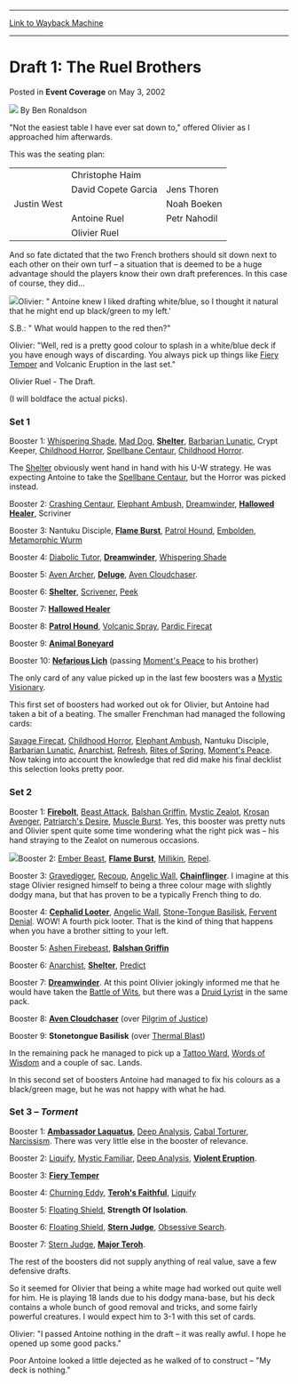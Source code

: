 
---
[Link to Wayback Machine](https://web.archive.org/web/20211020180905/https://magic.wizards.com/en/articles/archive/event-coverage/draft-1-ruel-brothers-2002-05-03)

[_metadata_:author]:- "Ben Ronaldson"
[_metadata_:description]:- "`Not the easiest table I have ever sat down to,` offered Olivier as I approached him afterwards. This was the seating plan: Christophe Haim  David Copete Garcia Jens Thoren Justin West Noah Boeken Antoine Ruel Petr Nahodil  Olivier Ruel And so fate dictated that the two French brothers should sit down next to each other on their own turf – a situation that is deemed to be a"
[_metadata_:generator]:- "Drupal 7 (http://drupal.org)"
[_metadata_:node]:- "798621"
[_metadata_:publish_date]:- "2002-05-03"
[_metadata_:source]:- "div-main-content"
[_metadata_:title]:- "Draft 1: The Ruel Brothers"
[_metadata_:wayback_capture_timestamp]:- "2021-10-20 18:09:05"
[_metadata_:wayback_raw_url]:- "https://web.archive.org/web/20211020180905id_/https://magic.wizards.com/en/articles/archive/event-coverage/draft-1-ruel-brothers-2002-05-03"
[_metadata_:wayback_url]:- "https://magic.wizards.com/en/articles/archive/event-coverage/draft-1-ruel-brothers-2002-05-03"
---


Draft 1: The Ruel Brothers
==========================



 Posted in **Event Coverage**
 on May 3, 2002 






![](https://media.magic.wizards.com/styles/auth_small/public/generic-avatar-150_157.png)
By Ben Ronaldson












"Not the easiest table I have ever sat down to," offered Olivier as I approached him afterwards.


This was the seating plan:




|  |  |  |
| --- | --- | --- |
|  | Christophe Haim |  |
|  | David Copete Garcia | Jens Thoren |  |
| Justin West |  | Noah Boeken |
|  | Antoine Ruel | Petr Nahodil |  |
|  | Olivier Ruel |  |

And so fate dictated that the two French brothers should sit down next to each other on their own turf – a situation that is deemed to be a huge advantage should the players know their own draft preferences. In this case of course, they did...


![](https://media.magic.wizards.com/image_legacy_migration/sideboard/images/ptnice02/a983.jpg)Olivier: " Antoine knew I liked drafting white/blue, so I thought it natural that he might end up black/green to my left.'


S.B.: " What would happen to the red then?"


Olivier: "Well, red is a pretty good colour to splash in a white/blue deck if you have enough ways of discarding. You always pick up things like [Fiery Temper](https://gatherer.wizards.com/Pages/Card/Details.aspx?name=Fiery+Temper) and Volcanic Eruption in the last set."


Olivier Ruel - The Draft.


(I will boldface the actual picks).


### Set 1


Booster 1: [Whispering Shade](https://gatherer.wizards.com/Pages/Card/Details.aspx?name=Whispering+Shade), [Mad Dog](https://gatherer.wizards.com/Pages/Card/Details.aspx?name=Mad+Dog), **[Shelter](https://gatherer.wizards.com/Pages/Card/Details.aspx?name=Shelter)**, [Barbarian Lunatic](https://gatherer.wizards.com/Pages/Card/Details.aspx?name=Barbarian+Lunatic), Crypt Keeper, [Childhood Horror](https://gatherer.wizards.com/Pages/Card/Details.aspx?name=Childhood+Horror), [Spellbane Centaur](https://gatherer.wizards.com/Pages/Card/Details.aspx?name=Spellbane+Centaur), [Childhood Horror](https://gatherer.wizards.com/Pages/Card/Details.aspx?name=Childhood+Horror).


The [Shelter](https://gatherer.wizards.com/Pages/Card/Details.aspx?name=Shelter) obviously went hand in hand with his U-W strategy. He was expecting Antoine to take the [Spellbane Centaur](https://gatherer.wizards.com/Pages/Card/Details.aspx?name=Spellbane+Centaur), but the Horror was picked instead.


Booster 2: [Crashing Centaur](https://gatherer.wizards.com/Pages/Card/Details.aspx?name=Crashing+Centaur), [Elephant Ambush](https://gatherer.wizards.com/Pages/Card/Details.aspx?name=Elephant+Ambush), [Dreamwinder](https://gatherer.wizards.com/Pages/Card/Details.aspx?name=Dreamwinder), **[Hallowed Healer](https://gatherer.wizards.com/Pages/Card/Details.aspx?name=Hallowed+Healer)**, Scriviner


Booster 3: Nantuku Disciple, **[Flame Burst](https://gatherer.wizards.com/Pages/Card/Details.aspx?name=Flame+Burst)**, [Patrol Hound](https://gatherer.wizards.com/Pages/Card/Details.aspx?name=Patrol+Hound), [Embolden](https://gatherer.wizards.com/Pages/Card/Details.aspx?name=Embolden), [Metamorphic Wurm](https://gatherer.wizards.com/Pages/Card/Details.aspx?name=Metamorphic+Wurm)


Booster 4: [Diabolic Tutor](https://gatherer.wizards.com/Pages/Card/Details.aspx?name=Diabolic+Tutor), **[Dreamwinder](https://gatherer.wizards.com/Pages/Card/Details.aspx?name=Dreamwinder)**, [Whispering Shade](https://gatherer.wizards.com/Pages/Card/Details.aspx?name=Whispering+Shade)


Booster 5: [Aven Archer](https://gatherer.wizards.com/Pages/Card/Details.aspx?name=Aven+Archer), **[Deluge](https://gatherer.wizards.com/Pages/Card/Details.aspx?name=Deluge)**, [Aven Cloudchaser](https://gatherer.wizards.com/Pages/Card/Details.aspx?name=Aven+Cloudchaser).


Booster 6: **[Shelter](https://gatherer.wizards.com/Pages/Card/Details.aspx?name=Shelter)**, [Scrivener](https://gatherer.wizards.com/Pages/Card/Details.aspx?name=Scrivener), [Peek](https://gatherer.wizards.com/Pages/Card/Details.aspx?name=Peek)


Booster 7: **[Hallowed Healer](https://gatherer.wizards.com/Pages/Card/Details.aspx?name=Hallowed+Healer)**


Booster 8: **[Patrol Hound](https://gatherer.wizards.com/Pages/Card/Details.aspx?name=Patrol+Hound)**, [Volcanic Spray](https://gatherer.wizards.com/Pages/Card/Details.aspx?name=Volcanic+Spray), [Pardic Firecat](https://gatherer.wizards.com/Pages/Card/Details.aspx?name=Pardic+Firecat)


Booster 9: **[Animal Boneyard](https://gatherer.wizards.com/Pages/Card/Details.aspx?name=Animal+Boneyard)**


Booster 10: **[Nefarious Lich](https://gatherer.wizards.com/Pages/Card/Details.aspx?name=Nefarious+Lich)** (passing [Moment's Peace](https://gatherer.wizards.com/Pages/Card/Details.aspx?name=Moment%27s+Peace) to his brother)


The only card of any value picked up in the last few boosters was a [Mystic Visionary](https://gatherer.wizards.com/Pages/Card/Details.aspx?name=Mystic+Visionary).


This first set of boosters had worked out ok for Olivier, but Antoine had taken a bit of a beating. The smaller Frenchman had managed the following cards:


[Savage Firecat](https://gatherer.wizards.com/Pages/Card/Details.aspx?name=Savage+Firecat), [Childhood Horror](https://gatherer.wizards.com/Pages/Card/Details.aspx?name=Childhood+Horror), [Elephant Ambush](https://gatherer.wizards.com/Pages/Card/Details.aspx?name=Elephant+Ambush), Nantuku Disciple, [Barbarian Lunatic](https://gatherer.wizards.com/Pages/Card/Details.aspx?name=Barbarian+Lunatic), [Anarchist](https://gatherer.wizards.com/Pages/Card/Details.aspx?name=Anarchist), [Refresh](https://gatherer.wizards.com/Pages/Card/Details.aspx?name=Refresh), [Rites of Spring](https://gatherer.wizards.com/Pages/Card/Details.aspx?name=Rites+of+Spring), [Moment's Peace](https://gatherer.wizards.com/Pages/Card/Details.aspx?name=Moment%27s+Peace). Now taking into account the knowledge that red did make his final decklist this selection looks pretty poor.


### Set 2


Booster 1: **[Firebolt](https://gatherer.wizards.com/Pages/Card/Details.aspx?name=Firebolt)**, [Beast Attack](https://gatherer.wizards.com/Pages/Card/Details.aspx?name=Beast+Attack), [Balshan Griffin](https://gatherer.wizards.com/Pages/Card/Details.aspx?name=Balshan+Griffin), [Mystic Zealot](https://gatherer.wizards.com/Pages/Card/Details.aspx?name=Mystic+Zealot), [Krosan Avenger](https://gatherer.wizards.com/Pages/Card/Details.aspx?name=Krosan+Avenger), [Patriarch's Desire](https://gatherer.wizards.com/Pages/Card/Details.aspx?name=Patriarch%27s+Desire), [Muscle Burst](https://gatherer.wizards.com/Pages/Card/Details.aspx?name=Muscle+Burst). Yes, this booster was pretty nuts and Olivier spent quite some time wondering what the right pick was – his hand straying to the Zealot on numerous occasions.


![](https://media.magic.wizards.com/image_legacy_migration/sideboard/images/ptnice02/a985.jpg)Booster 2: [Ember Beast](https://gatherer.wizards.com/Pages/Card/Details.aspx?name=Ember+Beast), **[Flame Burst](https://gatherer.wizards.com/Pages/Card/Details.aspx?name=Flame+Burst)**, [Millikin](https://gatherer.wizards.com/Pages/Card/Details.aspx?name=Millikin), [Repel](https://gatherer.wizards.com/Pages/Card/Details.aspx?name=Repel).


Booster 3: [Gravedigger](https://gatherer.wizards.com/Pages/Card/Details.aspx?name=Gravedigger), [Recoup](https://gatherer.wizards.com/Pages/Card/Details.aspx?name=Recoup), [Angelic Wall](https://gatherer.wizards.com/Pages/Card/Details.aspx?name=Angelic+Wall), **[Chainflinger](https://gatherer.wizards.com/Pages/Card/Details.aspx?name=Chainflinger)**. I imagine at this stage Olivier resigned himself to being a three colour mage with slightly dodgy mana, but that has proven to be a typically French thing to do.


Booster 4: **[Cephalid Looter](https://gatherer.wizards.com/Pages/Card/Details.aspx?name=Cephalid+Looter)**, [Angelic Wall](https://gatherer.wizards.com/Pages/Card/Details.aspx?name=Angelic+Wall), [Stone-Tongue Basilisk](https://gatherer.wizards.com/Pages/Card/Details.aspx?name=Stone-Tongue+Basilisk), [Fervent Denial](https://gatherer.wizards.com/Pages/Card/Details.aspx?name=Fervent+Denial). WOW! A fourth pick looter. That is the kind of thing that happens when you have a brother sitting to your left.


Booster 5: [Ashen Firebeast](https://gatherer.wizards.com/Pages/Card/Details.aspx?name=Ashen+Firebeast), **[Balshan Griffin](https://gatherer.wizards.com/Pages/Card/Details.aspx?name=Balshan+Griffin)**


Booster 6: [Anarchist](https://gatherer.wizards.com/Pages/Card/Details.aspx?name=Anarchist), **[Shelter](https://gatherer.wizards.com/Pages/Card/Details.aspx?name=Shelter)**, [Predict](https://gatherer.wizards.com/Pages/Card/Details.aspx?name=Predict)


Booster 7: **[Dreamwinder](https://gatherer.wizards.com/Pages/Card/Details.aspx?name=Dreamwinder)**. At this point Olivier jokingly informed me that he would have taken the [Battle of Wits](https://gatherer.wizards.com/Pages/Card/Details.aspx?name=Battle+of+Wits), but there was a [Druid Lyrist](https://gatherer.wizards.com/Pages/Card/Details.aspx?name=Druid+Lyrist) in the same pack.


Booster 8: **[Aven Cloudchaser](https://gatherer.wizards.com/Pages/Card/Details.aspx?name=Aven+Cloudchaser)** (over [Pilgrim of Justice](https://gatherer.wizards.com/Pages/Card/Details.aspx?name=Pilgrim+of+Justice))


Booster 9: **Stonetongue Basilisk** (over [Thermal Blast](https://gatherer.wizards.com/Pages/Card/Details.aspx?name=Thermal+Blast))


In the remaining pack he managed to pick up a [Tattoo Ward](https://gatherer.wizards.com/Pages/Card/Details.aspx?name=Tattoo+Ward), [Words of Wisdom](https://gatherer.wizards.com/Pages/Card/Details.aspx?name=Words+of+Wisdom) and a couple of sac. Lands.


In this second set of boosters Antoine had managed to fix his colours as a black/green mage, but he was not happy with what he had.


### Set 3 – *Torment*


Booster 1: **[Ambassador Laquatus](https://gatherer.wizards.com/Pages/Card/Details.aspx?name=Ambassador+Laquatus)**, [Deep Analysis](https://gatherer.wizards.com/Pages/Card/Details.aspx?name=Deep+Analysis), [Cabal Torturer](https://gatherer.wizards.com/Pages/Card/Details.aspx?name=Cabal+Torturer), [Narcissism](https://gatherer.wizards.com/Pages/Card/Details.aspx?name=Narcissism). There was very little else in the booster of relevance.


Booster 2: [Liquify](https://gatherer.wizards.com/Pages/Card/Details.aspx?name=Liquify), [Mystic Familiar](https://gatherer.wizards.com/Pages/Card/Details.aspx?name=Mystic+Familiar), [Deep Analysis](https://gatherer.wizards.com/Pages/Card/Details.aspx?name=Deep+Analysis), **[Violent Eruption](https://gatherer.wizards.com/Pages/Card/Details.aspx?name=Violent+Eruption)**.


Booster 3: **[Fiery Temper](https://gatherer.wizards.com/Pages/Card/Details.aspx?name=Fiery+Temper)**


Booster 4: [Churning Eddy](https://gatherer.wizards.com/Pages/Card/Details.aspx?name=Churning+Eddy), **[Teroh's Faithful](https://gatherer.wizards.com/Pages/Card/Details.aspx?name=Teroh%27s+Faithful)**, [Liquify](https://gatherer.wizards.com/Pages/Card/Details.aspx?name=Liquify)


Booster 5: [Floating Shield](https://gatherer.wizards.com/Pages/Card/Details.aspx?name=Floating+Shield), **Strength Of Isolation**.


Booster 6: [Floating Shield](https://gatherer.wizards.com/Pages/Card/Details.aspx?name=Floating+Shield), **[Stern Judge](https://gatherer.wizards.com/Pages/Card/Details.aspx?name=Stern+Judge)**, [Obsessive Search](https://gatherer.wizards.com/Pages/Card/Details.aspx?name=Obsessive+Search).


Booster 7: [Stern Judge](https://gatherer.wizards.com/Pages/Card/Details.aspx?name=Stern+Judge), **[Major Teroh](https://gatherer.wizards.com/Pages/Card/Details.aspx?name=Major+Teroh)**.


The rest of the boosters did not supply anything of real value, save a few defensive drafts.


So it seemed for Olivier that being a white mage had worked out quite well for him. He is playing 18 lands due to his dodgy mana-base, but his deck contains a whole bunch of good removal and tricks, and some fairly powerful creatures. I would expect him to 3-1 with this set of cards.


Olivier: "I passed Antoine nothing in the draft – it was really awful. I hope he opened up some good packs."


Poor Antoine looked a little dejected as he walked of to construct – "My deck is nothing."








